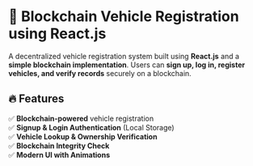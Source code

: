 
# 🚗 Blockchain Vehicle Registration using React.js

A decentralized vehicle registration system built using **React.js** and a **simple blockchain implementation**. Users can **sign up, log in, register vehicles, and verify records** securely on a blockchain.

## 🔥 Features
✅ **Blockchain-powered** vehicle registration  
✅ **Signup & Login Authentication** (Local Storage)  
✅ **Vehicle Lookup & Ownership Verification**  
✅ **Blockchain Integrity Check**  
✅ **Modern UI with Animations**  

